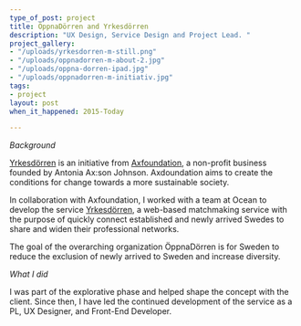 ```yaml
---
type_of_post: project
title: ÖppnaDörren and Yrkesdörren
description: "UX Design, Service Design and Project Lead. "
project_gallery:
- "/uploads/yrkesdorren-m-still.png"
- "/uploads/oppnadorren-m-about-2.jpg"
- "/uploads/oppna-dorren-ipad.jpg"
- "/uploads/oppnadorren-m-initiativ.jpg"
tags:
- project
layout: post
when_it_happened: 2015-Today

---
```

_Background_

[Yrkesdörren](yrkesdörren.se) is an initiative from [Axfoundation](axfoundation.se), a non-profit business founded by Antonia Ax:son Johnson. Axdoundation aims to create the conditions for change towards a more sustainable society.

In collaboration with Axfoundation, I worked with a team at Ocean to develop the service [Yrkesdörren](https://yrkesdorren.se/sv/), a web-based matchmaking service with the purpose of quickly connect established and newly arrived Swedes to share and widen their professional networks.

The goal of the overarching organization ÖppnaDörren is for Sweden to reduce the exclusion of newly arrived to Sweden and increase diversity.

_What I did_

I was part of the explorative phase and helped shape the concept with the client. Since then, I have led the continued development of the service as a PL, UX Designer, and Front-End Developer.